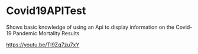 # Covid19APITest

Shows basic knowledge of using an Api to display information on the Covid-19 Pandemic Mortality Results

https://youtu.be/Tl9Zq7zu7xY
